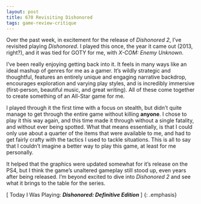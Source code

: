 ```yaml
---
layout: post
title: 670 Revisiting Dishonored
tags: game-review-critique
---
```

Over the past week, in excitement for the release of *Dishonored 2*, I’ve revisited playing *Dishonored*.  I played this once, the year it came out (2013, right?), and it was tied for GOTY for me, with *X-COM: Enemy Unknown*. 

I’ve been really enjoying getting back into it.  It feels in many ways like an ideal mashup of genres for me as a gamer.  It’s wildly strategic and thoughtful, features an entirely unique and engaging narrative backdrop, encourages exploration and varying play styles, and is incredibly immersive (first-person, beautiful music, and great writing).  All of these come together to create something of an All-Star game for me.

I played through it the first time with a focus on stealth, but didn’t quite manage to get through the entire game without killing **anyone**.  I chose to play it this way again, and this time made it through without a single fatality, and without ever being spotted.  What that means essentially, is that I could only use about a quarter of the items that were available to me, and had to get fairly crafty with the tactics I used to tackle situations.  This is all to say that I couldn’t imagine a better way to play this game, at least for me personally.

It helped that the graphics were updated somewhat for it’s release on the PS4, but I think the game’s unaltered gameplay still stood up, even years after being released. I’m beyond excited to dive into *Dishonored 2* and see what it brings to the table for the series.

[ Today I Was Playing: ***Dishonored: Definitive Edition*** ]
{: .emphasis}